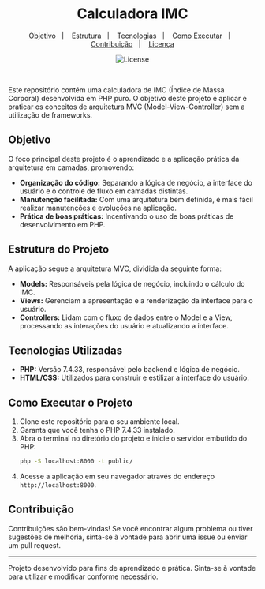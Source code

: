 <h1 align="center"> Calculadora IMC </h1>

<p align="center">
    <a href="#objetivo">Objetivo</a>&nbsp;&nbsp;&nbsp;|&nbsp;&nbsp;&nbsp;
    <a href="#estrutura-do-projeto">Estrutura</a>&nbsp;&nbsp;&nbsp;|&nbsp;&nbsp;&nbsp;
    <a href="#tecnologias-utilizadas">Tecnologias</a>&nbsp;&nbsp;&nbsp;|&nbsp;&nbsp;&nbsp;
    <a href="#como-executar-o-projeto">Como Executar</a>&nbsp;&nbsp;&nbsp;|&nbsp;&nbsp;&nbsp;
    <a href="#contribuição">Contribuição</a>&nbsp;&nbsp;&nbsp;|&nbsp;&nbsp;&nbsp;
    <a href="#memo-licença">Licença</a>
</p>

<p align="center">
    <img alt="License" src="https://img.shields.io/static/v1?label=license&message=MIT&color=49AA26&labelColor=000000">
</p>

<br>

Este repositório contém uma calculadora de IMC (Índice de Massa Corporal) desenvolvida em PHP puro. O objetivo deste projeto é aplicar e praticar os conceitos de arquitetura MVC (Model-View-Controller) sem a utilização de frameworks.

## Objetivo

O foco principal deste projeto é o aprendizado e a aplicação prática da arquitetura em camadas, promovendo:

- **Organização do código:** Separando a lógica de negócio, a interface do usuário e o controle de fluxo em camadas distintas.
- **Manutenção facilitada:** Com uma arquitetura bem definida, é mais fácil realizar manutenções e evoluções na aplicação.
- **Prática de boas práticas:** Incentivando o uso de boas práticas de desenvolvimento em PHP.

## Estrutura do Projeto

A aplicação segue a arquitetura MVC, dividida da seguinte forma:

- **Models:** Responsáveis pela lógica de negócio, incluindo o cálculo do IMC.
- **Views:** Gerenciam a apresentação e a renderização da interface para o usuário.
- **Controllers:** Lidam com o fluxo de dados entre o Model e a View, processando as interações do usuário e atualizando a interface.

## Tecnologias Utilizadas

- **PHP:** Versão 7.4.33, responsável pelo backend e lógica de negócio.
- **HTML/CSS:** Utilizados para construir e estilizar a interface do usuário.

## Como Executar o Projeto

1. Clone este repositório para o seu ambiente local.
2. Garanta que você tenha o PHP 7.4.33 instalado.
3. Abra o terminal no diretório do projeto e inicie o servidor embutido do PHP:
   ```bash
   php -S localhost:8000 -t public/
   ```
4. Acesse a aplicação em seu navegador através do endereço `http://localhost:8000`.

## Contribuição

Contribuições são bem-vindas! Se você encontrar algum problema ou tiver sugestões de melhoria, sinta-se à vontade para abrir uma issue ou enviar um pull request.

---

Projeto desenvolvido para fins de aprendizado e prática. Sinta-se à vontade para utilizar e modificar conforme necessário.